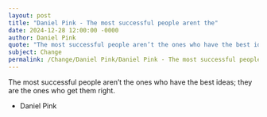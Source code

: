 ```yaml
---
layout: post
title: "Daniel Pink - The most successful people arent the"
date: 2024-12-28 12:00:00 -0000
author: Daniel Pink
quote: "The most successful people aren’t the ones who have the best ideas; they are the ones who get them right."
subject: Change
permalink: /Change/Daniel Pink/Daniel Pink - The most successful people arent the
---
```


The most successful people aren’t the ones who have the best ideas; they are the ones who get them right.

- Daniel Pink
